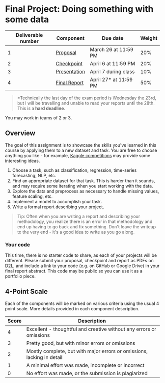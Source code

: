 # Final Project: Doing something with some data

| Deliverable number | Component                         | Due date              | Weight |
| ------------------ | --------------------------------- | --------------------- | ------ |
| 1                  | [Proposal](1-proposal.md)         | March 26 at 11:59 PM  | 20%    |
| 2                  | [Checkpoint](2-checkpoint.md)     | April 6 at 11:59 PM   | 20%    |
| 3                  | [Presentation](3-presentation.md) | April 7 during class  | 10%    |
| 4                  | [Final Report](4-final-report.md) | April 27* at 11:59 PM | 50%    |

> *Technically the last day of the exam period is Wednesday the 23rd, but I will be travelling and unable to read your reports until the 28th. This is a **hard deadline**.

You may work in teams of 2 or 3. 

## Overview
The goal of this assignment is to showcase the skills you've learned in this course by applying them to a new dataset and task. You are free to choose anything you like - for example, [Kaggle competitions](https://www.kaggle.com/competitions) may provide some interesting ideas.

1. Choose a task, such as classification, regression, time-series forecasting, NLP, etc.
2. Find an appropriate dataset for that task. This is harder than it sounds, and may require some iterating when you start working with the data.
3. Explore the data and preprocess as necessary to handle missing values, feature scaling, etc.
4. Implement a model to accomplish your task. 
5. Write a formal report describing your project.

> Tip: Often when you are writing a report and describing your methodology, you realize there is an error in that methodology and end up having to go back and fix something. Don't leave the writeup to the very end - it's a good idea to write as you go along.

### Your code
This time, there is no starter code to share, as each of your projects will be different. Please submit your proposal, checkpoint and report as PDFs on D2L, and include a link to your code (e.g. on GitHub or Google Drive) in your final report abstract. This code may be public so you can use it as a portfolio piece.

## 4-Point Scale
Each of the components will be marked on various criteria using the usual 4 point scale. More details provided in each component description.

| Score | Description                                                            |
| ----- | ---------------------------------------------------------------------- |
| 4     | Excellent - thoughtful and creative without any errors or omissions    |
| 3     | Pretty good, but with minor errors or omissions                        |
| 2     | Mostly complete, but with major errors or omissions, lacking in detail |
| 1     | A minimal effort was made, incomplete or incorrect                     |
| 0     | No effort was made, or the submission is plagiarized                   |
